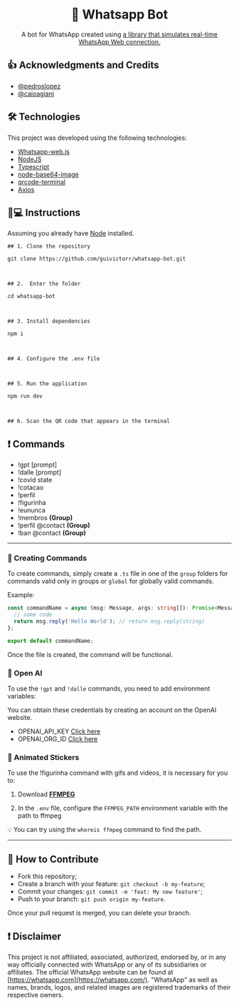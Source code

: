 <h1 align='center'>🤖 Whatsapp Bot</h1>

<p align='center'>A bot for WhatsApp created using <a href="https://github.com/pedroslopez/whatsapp-web.js"> a library that simulates real-time WhatsApp Web connection.</a></p>

## 👍 Acknowledgments and Credits

- [@pedroslopez](https://github.com/pedroslopez)
- [@caioagiani](https://github.com/caioagiani)

## 🛠 Technologies

This project was developed using the following technologies:

- [Whatsapp-web.js](https://github.com/pedroslopez/whatsapp-web.js)
- [NodeJS](https://nodejs.org/)
- [Typescript](https://typescriptlang.org/)
- [node-base64-image]()
- [qrcode-terminal](https://www.npmjs.com/package/node-base64-image)
- [Axios](https://www.npmjs.com/package/axios)

## 📱💻 Instructions

Assuming you already have [Node](https://nodejs.org) installed.

```
## 1. Clone the repository

git clone https://github.com/guivictorr/whatsapp-bot.git



## 2.  Enter the folder

cd whatsapp-bot



## 3. Install dependencies

npm i



## 4. Configure the .env file



## 5. Run the application

npm run dev



## 6. Scan the QR code that appears in the terminal
```

## ❗ Commands

- !gpt [prompt]
- !dalle [prompt]
- !covid state
- !cotacao
- !perfil
- !figurinha
- !eununca
- !membros **(Group)**
- !perfil @contact **(Group)**
- !ban @contact **(Group)**

---

### 🔨 Creating Commands

To create commands, simply create a `.ts` file in one of the `group` folders for commands valid only in groups or `global` for globally valid commands.

Example:

```ts
const commandName = async (msg: Message, args: string[]): Promise<Message> => {
  // some code
  return msg.reply('Hello World'); // return msg.reply(string)
};

export default commandName;
```

Once the file is created, the command will be functional.

### 🤖 Open AI

To use the `!gpt` and `!dalle` commands, you need to add environment variables:

You can obtain these credentials by creating an account on the OpenAI website.

- OPENAI_API_KEY [Click here](https://beta.openai.com/account/api-keys)
- OPENAI_ORG_ID [Click here](https://beta.openai.com/account/org-settings)

### 📌 Animated Stickers

To use the !figurinha command with gifs and videos, it is necessary for you to:

1. Download **[FFMPEG](https://ffmpeg.org/)**

2. In the `.env` file, configure the `FFMPEG_PATH` environment variable with the path to ffmpeg

💡 You can try using the `whereis ffmpeg` command to find the path.

---

## 🤔 How to Contribute

- Fork this repository;
- Create a branch with your feature: `git checkout -b my-feature`;
- Commit your changes: `git commit -m 'feat: My new feature'`;
- Push to your branch: `git push origin my-feature`.

Once your pull request is merged, you can delete your branch.

## ❗ Disclaimer

This project is not affiliated, associated, authorized, endorsed by,
or in any way officially connected with WhatsApp or any of its subsidiaries or affiliates. The official WhatsApp website can be found at [https://whatsapp.com](https://whatsapp.com/).
"WhatsApp" as well as names, brands, logos, and related images are registered trademarks of their respective owners.
